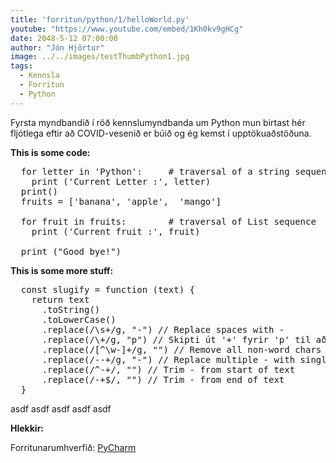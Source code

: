 ```yaml
---
title: 'forritun/python/1/helloWorld.py'
youtube: "https://www.youtube.com/embed/1Kh0kv9gHCg"
date: 2048-5-12 07:00:00
author: "Jón Hjörtur"
image: ../../images/testThumbPython1.jpg
tags:
  - Kennsla
  - Forritun
  - Python
---
```


Fyrsta myndbandið í röð kennslumyndbanda um Python mun birtast hér fljótlega eftir að COVID-vesenið er búið og ég kemst í upptökuaðstöðuna.

__This is some code:__
<?prettify ...?>
<pre class="prettyprint lang-py linenums">
  for letter in 'Python':     # traversal of a string sequence
    print ('Current Letter :', letter)
  print()
  fruits = ['banana', 'apple',  'mango']

  for fruit in fruits:        # traversal of List sequence
    print ('Current fruit :', fruit)

  print ("Good bye!")
</pre>

__This is some more stuff:__
<pre class="prettyprint lang-js linenums">
  const slugify = function (text) {
    return text
      .toString()
      .toLowerCase()
      .replace(/\s+/g, "-") // Replace spaces with -
      .replace(/\+/g, "p") // Skipti út '+' fyrir 'p' til að 'C' og 'C++' vísi ekki eins.
      .replace(/[^\w-]+/g, "") // Remove all non-word chars
      .replace(/--+/g, "-") // Replace multiple - with single -
      .replace(/^-+/, "") // Trim - from start of text
      .replace(/-+$/, "") // Trim - from end of text
  }
</pre>
asdf asdf asdf asdf asdf 

__Hlekkir:__

Forritunarumhverfið:
<a href="https://www.jetbrains.com/pycharm/" target="_blank">PyCharm</a>
  
  